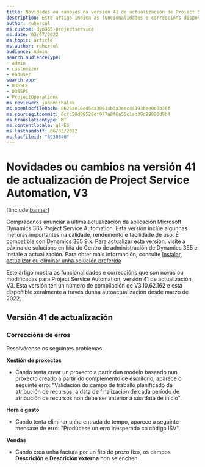 ```yaml
---
title: Novidades ou cambios na versión 41 de actualización de Project Service Automation, V3
description: Este artigo indica as funcionalidades e correccións dispoñibles na versión 41 de actualización de Microsoft Dynamics 365 Project Service Automation, V3.
author: ruhercul
ms.custom: dyn365-projectservice
ms.date: 03/07/2022
ms.topic: article
ms.author: ruhercul
audience: Admin
search.audienceType:
- admin
- customizer
- enduser
search.app:
- D365CE
- D365PS
- ProjectOperations
ms.reviewer: johnmichalak
ms.openlocfilehash: 8625ae16e45da30614b3a3eec44193bee0c0b36f
ms.sourcegitcommit: 6cfc50d89528df977a8f6a55c1ad39d99800d9b4
ms.translationtype: MT
ms.contentlocale: gl-ES
ms.lasthandoff: 06/03/2022
ms.locfileid: "8930546"
---
```

# <a name="whats-new-or-changed-in-project-service-automation-update-release-41-v3"></a>Novidades ou cambios na versión 41 de actualización de Project Service Automation, V3

[!include [banner](../includes/psa-now-project-operations.md)]

Comprácenos anunciar a última actualización da aplicación Microsoft Dynamics 365 Project Service Automation. Esta versión inclúe algunhas melloras importantes na calidade, rendemento e facilidade de uso. É compatible con Dynamics 365 9.x. Para actualizar esta versión, visite a páxina de solucións en liña do Centro de administración de Dynamics 365 e instale a actualización. Para obter máis información, consulte [Instalar, actualizar ou eliminar unha solución preferida](/power-platform/admin/install-remove-preferred-solution)

Este artigo mostra as funcionalidades e correccións que son novas ou modificadas para Project Service Automation, versión 41 de actualización, V3. Esta versión ten un número de compilación de V3.10.62.162 e está dispoñible xeralmente a través dunha autoactualización desde marzo de 2022.

## <a name="update-release-41"></a>Versión 41 de actualización

### <a name="bug-fixes"></a>Correccións de erros

Resolvéronse os seguintes problemas.

**Xestión de proxectos**
- Cando tenta crear un proxecto a partir dun modelo baseado nun proxecto creado a partir do complemento de escritorio, aparece o seguinte erro: "Validación do campo de traballo planificado da atribución de recursos: a data de finalización de cada período de atribución de recursos non debe ser anterior á súa data de inicio".

**Hora e gasto**
- Cando tenta eliminar unha entrada de tempo, aparece a seguinte mensaxe de erro: "Prodúcese un erro inesperado co código ISV".

**Vendas**
- Cando crea unha factura por un fito de prezo fixo, os campos **Descrición** e **Descrición externa** non se enchen. 
